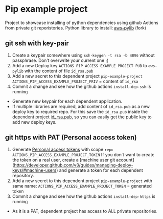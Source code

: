 # Pip example project

Project to showcase installing of python dependencies using github Actions from private git reporistories.
Python library to install: [aws-pylib](https://github.com/Luke31/aws-pylib) (fork)

## git ssh with key-pair
1. Create a keypair somewhere using `ssh-keygen -t rsa -b 4096` without passphrase. Don't overwrite your current one ;)
1. Add a new Deploy key `ACTIONS_PIP_ACCESS_EXAMPLE_PROJECT_PUB` to `aws-pylib` with the content of file `id_rsa.pub`
1. Add a new secret to this dependent project `pip-example-project`
    `ACTIONS_PIP_ACCESS_EXAMPLE_PROJECT_PRIV` = content of `id_rsa`
1. Commit a change and see how the github actions `install-dep-ssh` is running

- Generate new keypair for each dependent application.
- If multiple libraries are required, add content of `id_rsa.pub` as a new deploy key to required repo.
    For this save the `id_rsa.pub` inside the dependent project [id_rsa.pub](https://github.com/Luke31/pip-example-project/blob/master/.github/workflows/id_rsa.pub), so you can easily get the public key to add new deploy keys.

## git https with PAT (Personal access token)
1. Generate [Personal access tokens](https://github.com/settings/tokens) with scope `repo`
    `ACTIONS_PIP_ACCESS_EXAMPLE_PROJECT_TOKEN`
    If you don't want to create the token on a real user, create a [machine user git account] (https://developer.github.com/v3/guides/managing-deploy-keys/#machine-users) and generate a token for each dependent repository.
1. Add a new secret to this dependent project `pip-example-project` with same name:
    `ACTIONS_PIP_ACCESS_EXAMPLE_PROJECT_TOKEN` = generated token
1. Commit a change and see how the github actions `install-dep-https` is running

- As it is a PAT, dependent project has access to ALL private repositories.
